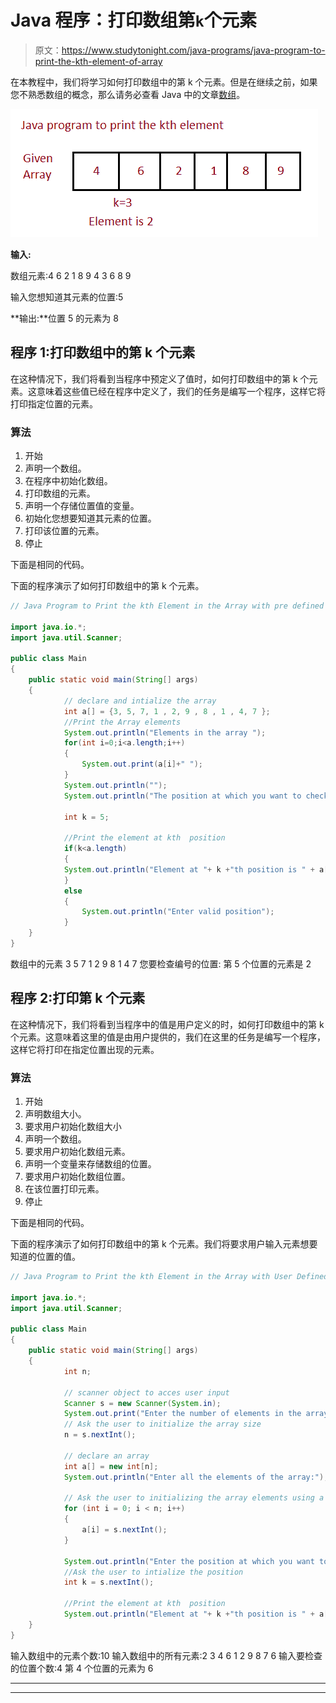 # Java 程序：打印数组第`k`个元素

> 原文：<https://www.studytonight.com/java-programs/java-program-to-print-the-kth-element-of-array>

在本教程中，我们将学习如何打印数组中的第 k 个元素。但是在继续之前，如果您不熟悉数组的概念，那么请务必查看 Java 中的文章[数组](https://www.studytonight.com/java/array.php)。

![](img/3646ee2b1511209b7466a6c760773f95.png)

**输入:**

数组元素:4 6 2 1 8 9 4 3 6 8 9

输入您想知道其元素的位置:5

**输出:**位置 5 的元素为 8

## 程序 1:打印数组中的第 k 个元素

在这种情况下，我们将看到当程序中预定义了值时，如何打印数组中的第 k 个元素。这意味着这些值已经在程序中定义了，我们的任务是编写一个程序，这样它将打印指定位置的元素。

### 算法

1.  开始
2.  声明一个数组。
3.  在程序中初始化数组。
4.  打印数组的元素。
5.  声明一个存储位置值的变量。
6.  初始化您想要知道其元素的位置。
7.  打印该位置的元素。
8.  停止

下面是相同的代码。

下面的程序演示了如何打印数组中的第 k 个元素。

```java
// Java Program to Print the kth Element in the Array with pre defined elements

import java.io.*; 
import java.util.Scanner; 

public class Main 
{ 
    public static void main(String[] args) 
    { 
            // declare and intialize the array 
            int a[] = {3, 5, 7, 1 , 2, 9 , 8 , 1 , 4, 7 };
            //Print the Array elements
            System.out.println("Elements in the array ");
            for(int i=0;i<a.length;i++)
            {
                System.out.print(a[i]+" ");
            }
            System.out.println("");
            System.out.println("The position at which you want to check number:"); 

            int k = 5;

            //Print the element at kth  position 
            if(k<a.length)
            {
            System.out.println("Element at "+ k +"th position is " + a[k - 1]); 
            }
            else
            {
                System.out.println("Enter valid position");
            }
    } 
}
```

数组中的元素
3 5 7 1 2 9 8 1 4 7
您要检查编号的位置:
第 5 个位置的元素是 2

## 程序 2:打印第 k 个元素

在这种情况下，我们将看到当程序中的值是用户定义的时，如何打印数组中的第 k 个元素。这意味着这里的值是由用户提供的，我们在这里的任务是编写一个程序，这样它将打印在指定位置出现的元素。

### 算法

1.  开始
2.  声明数组大小。
3.  要求用户初始化数组大小
4.  声明一个数组。
5.  要求用户初始化数组元素。
6.  声明一个变量来存储数组的位置。
7.  要求用户初始化数组位置。
8.  在该位置打印元素。
9.  停止

下面是相同的代码。

下面的程序演示了如何打印数组中的第 k 个元素。我们将要求用户输入元素想要知道的位置的值。

```java
// Java Program to Print the kth Element in the Array with User Defined elements

import java.io.*; 
import java.util.Scanner; 

public class Main 
{ 
    public static void main(String[] args) 
    { 
            int n; 

            // scanner object to acces user input 
            Scanner s = new Scanner(System.in); 
            System.out.print("Enter the number of elements in the array:"); 
            // Ask the user to initialize the array size
            n = s.nextInt(); 

            // declare an array 
            int a[] = new int[n]; 
            System.out.println("Enter all the elements of the array:"); 

            // Ask the user to initializing the array elements using a for loop
            for (int i = 0; i < n; i++) 
            { 
                a[i] = s.nextInt(); 
            } 

            System.out.println("Enter the position at which you want to check number:"); 
            //Ask the user to intialize the position
            int k = s.nextInt(); 

            //Print the element at kth  position 
            System.out.println("Element at "+ k +"th position is " + a[k - 1]); 
    } 
}
```

输入数组中的元素个数:10
输入数组中的所有元素:2 3 4 6 1 2 9 8 7 6
输入要检查的位置个数:4
第 4 个位置的元素为 6

* * *

* * *